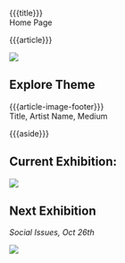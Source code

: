 {{{title}}}   
Home Page

{{{article}}}  
<div class="image-highlight">
<div class="bkg-blur">
    <img src="https://picsum.photos/seed/f/1600/">
</div>
<div data-id="article" class="article-image-header content">
    <h2>Explore Theme</h2>
</div>
<div data-id="article-image-footer" class="article-image-footer content"></div>
</div>

{{{article-image-footer}}}  
Title, Artist Name, Medium

{{{aside}}}  
## Current Exhibition:
![](https://picsum.photos/seed/a/200)

## Next Exhibition
*Social Issues, Oct 26th*

![](https://picsum.photos/seed/b/200?)
